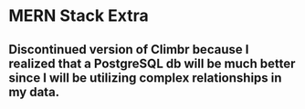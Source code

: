 # MERN Stack Extra

## Discontinued version of Climbr because I realized that a PostgreSQL db will be much better since I will be utilizing complex relationships in my data.

